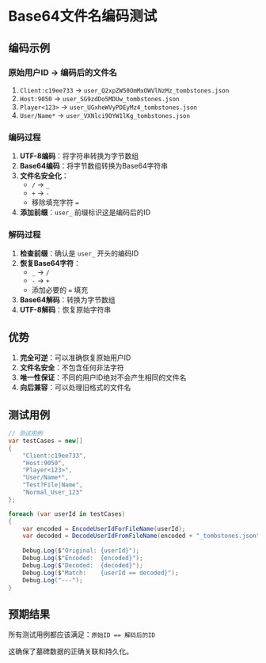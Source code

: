 # Base64文件名编码测试

## 编码示例

### 原始用户ID → 编码后的文件名

1. `Client:c19ee733` → `user_Q2xpZW50OmMxOWVlNzMz_tombstones.json`
2. `Host:9050` → `user_SG9zdDo5MDUw_tombstones.json`
3. `Player<123>` → `user_UGxheWVyPDEyMz4_tombstones.json`
4. `User/Name*` → `user_VXNlci9OYW1lKg_tombstones.json`

### 编码过程

1. **UTF-8编码**：将字符串转换为字节数组
2. **Base64编码**：将字节数组转换为Base64字符串
3. **文件名安全化**：
   - `/` → `_`
   - `+` → `-`
   - 移除填充字符 `=`
4. **添加前缀**：`user_` 前缀标识这是编码后的ID

### 解码过程

1. **检查前缀**：确认是 `user_` 开头的编码ID
2. **恢复Base64字符**：
   - `_` → `/`
   - `-` → `+`
   - 添加必要的 `=` 填充
3. **Base64解码**：转换为字节数组
4. **UTF-8解码**：恢复原始字符串

## 优势

1. **完全可逆**：可以准确恢复原始用户ID
2. **文件名安全**：不包含任何非法字符
3. **唯一性保证**：不同的用户ID绝对不会产生相同的文件名
4. **向后兼容**：可以处理旧格式的文件名

## 测试用例

```csharp
// 测试用例
var testCases = new[]
{
    "Client:c19ee733",
    "Host:9050", 
    "Player<123>",
    "User/Name*",
    "Test?File|Name",
    "Normal_User_123"
};

foreach (var userId in testCases)
{
    var encoded = EncodeUserIdForFileName(userId);
    var decoded = DecodeUserIdFromFileName(encoded + "_tombstones.json");
    
    Debug.Log($"Original: {userId}");
    Debug.Log($"Encoded:  {encoded}");
    Debug.Log($"Decoded:  {decoded}");
    Debug.Log($"Match:    {userId == decoded}");
    Debug.Log("---");
}
```

## 预期结果

所有测试用例都应该满足：`原始ID == 解码后的ID`

这确保了墓碑数据的正确关联和持久化。